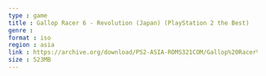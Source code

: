 ```yaml
---
type : game
title : Gallop Racer 6 - Revolution (Japan) (PlayStation 2 the Best)
genre : 
format : iso
region : asia
link : https://archive.org/download/PS2-ASIA-ROMS321COM/Gallop%20Racer%206%20-%20Revolution%20%28Japan%29%20%28PlayStation%202%20the%20Best%29.7z
size : 523MB
---
```

